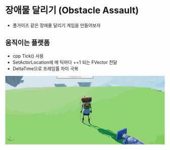 # 장애물 달리기 (Obstacle Assault)
- 폴가이즈 같은 장애물 달리기 게임을 만들어보자

## 움직이는 플랫폼
- cpp Tick() 사용
- SetActorLocation에 매 틱마다 +=1 되는 FVector 전달
- DeltaTime으로 프레임률 차이 극복

![TickPractice](images/TickPractice.gif)

